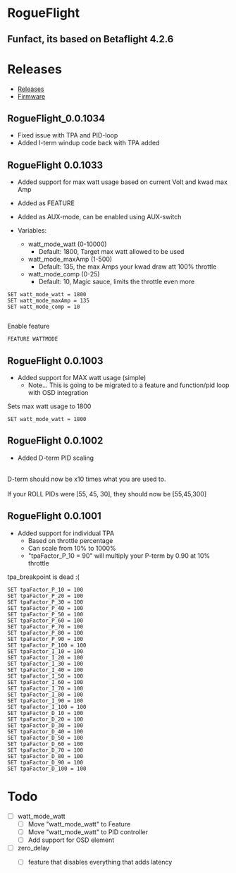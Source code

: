 # RogueFlight

## Funfact, its based on Betaflight 4.2.6

# Releases

- [Releases](https://github.com/tedelm/RogueFlight/releases)
- [Firmware](https://github.com/tedelm/RogueFlight/tree/main/Releases)



## RogueFlight_0.0.1034

- Fixed issue with TPA and PID-loop
- Added I-term windup code back with TPA added

## RogueFlight 0.0.1033

- Added support for max watt usage based on current Volt and kwad max Amp
- Added as FEATURE
- Added as AUX-mode, can be enabled using AUX-switch

- Variables:
    - watt_mode_watt (0-10000)
        - Default: 1800, Target max watt allowed to be used
    - watt_mode_maxAmp (1-500)
        - Default: 135, the max Amps your kwad draw att 100% throttle
    - watt_mode_comp (0-25)
        - Default: 10, Magic sauce, limits the throttle even more


```
SET watt_mode_watt = 1800
SET watt_mode_maxAmp = 135
SET watt_mode_comp = 10


```

Enable feature
```
FEATURE WATTMODE

```


## RogueFlight 0.0.1003

- Added support for MAX watt usage (simple)
    - Note... This is going to be migrated to a feature and function/pid loop with OSD integration

Sets max watt usage to 1800

```
SET watt_mode_watt = 1800
```


## RogueFlight 0.0.1002

- Added D-term PID scaling
</br>
D-term should now be x10 times what you are used to.</br>
</br>
If your ROLL PIDs were [55, 45, 30], they should now be [55,45,300]</br>

## RogueFlight 0.0.1001

- Added support for individual TPA
    - Based on throttle percentage
    - Can scale from 10% to 1000%
    - "tpaFactor_P_10 = 90" will multiply your P-term by 0.90 at 10% throttle

tpa_breakpoint is dead :(

```
SET tpaFactor_P_10 = 100
SET tpaFactor_P_20 = 100
SET tpaFactor_P_30 = 100
SET tpaFactor_P_40 = 100
SET tpaFactor_P_50 = 100
SET tpaFactor_P_60 = 100
SET tpaFactor_P_70 = 100
SET tpaFactor_P_80 = 100
SET tpaFactor_P_90 = 100
SET tpaFactor_P_100 = 100
SET tpaFactor_I_10 = 100
SET tpaFactor_I_20 = 100
SET tpaFactor_I_30 = 100
SET tpaFactor_I_40 = 100
SET tpaFactor_I_50 = 100
SET tpaFactor_I_60 = 100
SET tpaFactor_I_70 = 100
SET tpaFactor_I_80 = 100
SET tpaFactor_I_90 = 100
SET tpaFactor_I_100 = 100
SET tpaFactor_D_10 = 100
SET tpaFactor_D_20 = 100
SET tpaFactor_D_30 = 100
SET tpaFactor_D_40 = 100
SET tpaFactor_D_50 = 100
SET tpaFactor_D_60 = 100
SET tpaFactor_D_70 = 100
SET tpaFactor_D_80 = 100
SET tpaFactor_D_90 = 100
SET tpaFactor_D_100 = 100
```


# Todo

- [ ] watt_mode_watt
    - [ ] Move "watt_mode_watt" to Feature
    - [ ] Move "watt_mode_watt" to PID controller
    - [ ] Add support for OSD element
- [ ] zero_delay
    - [ ] feature that disables everything that adds latency







